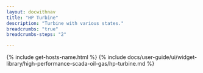 ```yaml
---
layout: docwithnav
title: "HP Turbine"
description: "Turbine with various states."
breadcrumbs: "true"
breadcrumbs-steps: "2"

---
```

{% include get-hosts-name.html %}
{% include docs/user-guide/ui/widget-library/high-performance-scada-oil-gas/hp-turbine.md %}
